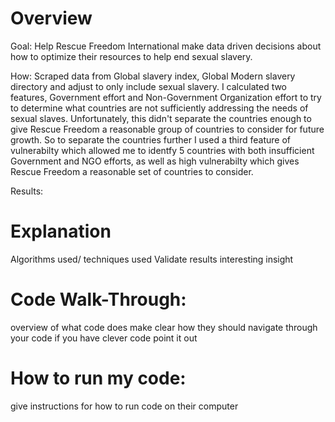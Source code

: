# Overview
  Goal:
  Help Rescue Freedom International make data driven decisions about how to optimize their resources to help end sexual slavery.

  How:
  Scraped data from Global slavery index, Global Modern slavery directory and adjust to only include sexual slavery. I calculated two features, Government effort and Non-Government Organization effort to try to determine what countries are not sufficiently addressing the needs of sexual slaves. Unfortunately, this didn't separate the countries enough to give Rescue Freedom a reasonable group of countries to consider for future growth. So to separate the countries further I used a third feature of vulnerabilty which allowed me to identfy 5 countries with both insufficient Government and NGO efforts, as well as high vulnerabilty which gives Rescue Freedom a reasonable set of countries to consider.

  Results:
  

# Explanation
  Algorithms used/ techniques used
  Validate results
  interesting insight

# Code Walk-Through:
  overview of what code does
  make clear how they should navigate through your code
  if you have clever code point it out

# How to run my code:
  give instructions for how to run code on their computer
